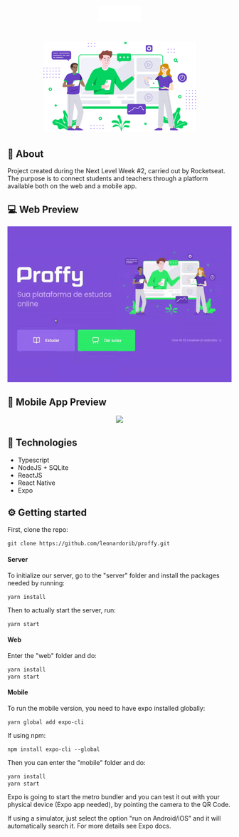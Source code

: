 # <p align="center">![](_readmeImages/logo.png)</p>

# <p align="center">![](_readmeImages/landing.png)</p>

## :notebook_with_decorative_cover: About

Project created during the Next Level Week #2, carried out by Rocketseat. The purpose is to connect students and teachers through a platform available both on the web and a mobile app.

## :computer: Web Preview

<p align="center"><img height="350px" src="_readmeImages/video_web.gif"></p>

## :iphone: Mobile App Preview

<p align="center"><img height="350px" src="_readmeImages/video.gif"></p>

## :rocket: Technologies

- Typescript
- NodeJS + SQLite
- ReactJS
- React Native
- Expo

## :gear: Getting started

First, clone the repo:

    git clone https://github.com/leonardorib/proffy.git

#### Server

To initialize our server, go to the "server" folder and install the packages needed by running:

    yarn install

Then to actually start the server, run:

    yarn start

#### Web

Enter the "web" folder and do:

    yarn install
    yarn start

#### Mobile

To run the mobile version, you need to have expo installed globally:

    yarn global add expo-cli

If using npm:

    npm install expo-cli --global

Then you can enter the "mobile" folder and do:

    yarn install
    yarn start

Expo is going to start the metro bundler and you can test it out with your physical device (Expo app needed), by pointing the camera to the QR Code.

If using a simulator, just select the option "run on Android/iOS" and it will automatically search it. For more details see Expo docs.
